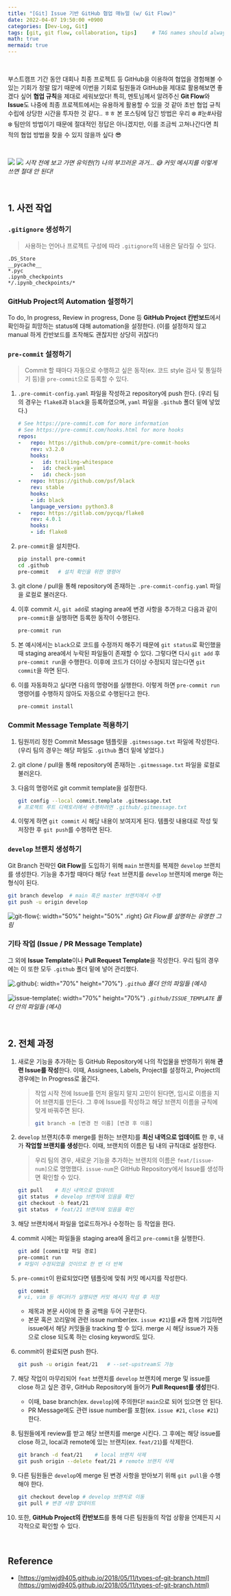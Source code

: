 ```yaml
---
title: "[Git] Issue 기반 GitHub 협업 매뉴얼 (w/ Git Flow)"
date: 2022-04-07 19:50:00 +0900
categories: [Dev-Log, Git]
tags: [git, git flow, collaboration, tips]     # TAG names should always be lowercase
math: true
mermaid: true
---
```


<br>

부스트캠프 기간 동안 대회나 최종 프로젝트 등 GitHub을 이용하여 협업을 경험해볼 수 있는 기회가 정말 많기 때문에 이번을 기회로 팀원들과 GitHub을 제대로 활용해보면 좋겠다 싶어 **협업 규칙**을 제대로 세워보았다! 특히, 멘토님께서 알려주신 **Git Flow**와 **Issue**도 나중에 최종 프로젝트에서는 유용하게 활용할 수 있을 것 같아 초반 협업 규칙 수립에 상당한 시간을 투자한 것 같다.. ㅎㅎ 
본 포스팅에 담긴 방법은 우리 ❄️ #눈#사람 ❄️ 팀만의 방법이기 때문에 절대적인 정답은 아니겠지만, 이를 조금씩 고쳐나간다면 최적의 협업 방법을 찾을 수 있지 않을까 싶다 😎

<br>

![](/assets/img/posts/Dev-Log/Git/2022-04-07-github-01.png)
![](/assets/img/posts/Dev-Log/Git/2022-04-07-github-03.png)
_시작 전에 보고 가면 유익한(?) 나의 부끄러운 과거... 😅 커밋 메시지를 이렇게 쓰면 절대 안 된다!_

<br>

## 1. 사전 작업
### `.gitignore` 생성하기
> 사용하는 언어나 프로젝트 구성에 따라 `.gitignore`의 내용은 달라질 수 있다.

```
.DS_Store
__pycache__
*.pyc
.ipynb_checkpoints
*/.ipynb_checkpoints/*
```

### GitHub Project의 Automation 설정하기
To do, In progress, Review in progress, Done 등 **GitHub Project 칸반보드**에서 확인하길 희망하는 status에 대해 automation을 설정한다. (이를 설정하지 않고 manual 하게 칸반보드를 조작해도 괜찮지만 상당히 귀찮다!)

### `pre-commit` 설정하기
> Commit 할 때마다 자동으로 수행하고 싶은 동작(ex. 코드 style 검사 및 통일하기 등)을 `pre-commit`으로 등록할 수 있다.

1. `.pre-commit-config.yaml` 파일을 작성하고 repository에 push 한다. (우리 팀의 경우는 `flake8`과 `black`을 등록하였으며, `yaml` 파일을 `.github` 폴더 밑에 넣었다.)
   
   ```yaml
   # See https://pre-commit.com for more information
   # See https://pre-commit.com/hooks.html for more hooks
   repos:
   -   repo: https://github.com/pre-commit/pre-commit-hooks
       rev: v3.2.0
       hooks:
       -   id: trailing-whitespace
       -   id: check-yaml
       -   id: check-json
   -   repo: https://github.com/psf/black
       rev: stable
       hooks:
       - id: black
       language_version: python3.8
   -   repo: https://gitlab.com/pycqa/flake8
       rev: 4.0.1
       hooks:
       - id: flake8
   ```
   
2. `pre-commit`을 설치한다.
   
   ```bash
   pip install pre-commit
   cd .github
   pre-commit   # 설치 확인을 위한 명령어
   ```

3. git clone / pull을 통해 repository에 존재하는 `.pre-commit-config.yaml` 파일을 로컬로 불러온다.
   
4. 이후 commit 시, `git add`로 staging area에 변경 사항을 추가하고 다음과 같이 `pre-commit`을 실행하면 등록한 동작이 수행된다.
   
   ```bash
   pre-commit run
   ```

5. 본 예시에서는 `black`으로 코드를 수정까지 해주기 때문에 `git status`로 확인했을 때 staging area에서 누락된 파일들이 존재할 수 있다. 그렇다면 다시 `git add` 후 `pre-commit run`을 수행한다. 이후에 코드가 더이상 수정되지 않는다면 `git commit`을 하면 된다.
   
6. 이를 자동화하고 싶다면 다음의 명령어를 실행한다. 이렇게 하면 `pre-commit run` 명령어를 수행하지 않아도 자동으로 수행된다고 한다.
   
   ```bash
   pre-commit install
   ```

### Commit Message Template 적용하기
1. 팀원끼리 정한 Commit Message 템플릿을 `.gitmessage.txt` 파일에 작성한다. (우리 팀의 경우는 해당 파일도 `.github` 폴더 밑에 넣었다.)
   
2. git clone / pull을 통해 repository에 존재하는 `.gitmessage.txt` 파일을 로컬로 불러온다.
   
3. 다음의 명령어로 git commit template을 설정한다.
   
   ```bash
   git config --local commit.template .gitmessage.txt   
   # 프로젝트 루트 디렉토리에서 수행하려면 .github/.gitmessage.txt
   ```

4. 이렇게 하면 `git commit` 시 해당 내용이 보여지게 된다. 템플릿 내용대로 작성 및 저장한 후 `git push`를 수행하면 된다.

### `develop` 브랜치 생성하기
Git Branch 전략인 **Git Flow**를 도입하기 위해 `main` 브랜치를 복제한 `develop` 브랜치를 생성한다. 기능을 추가할 때마다 해당 `feat` 브랜치를 `develop` 브랜치에 merge 하는 형식이 된다.

```bash
git branch develop  # main 혹은 master 브랜치에서 수행
git push -u origin develop
```

![git-flow](/assets/img/posts/Dev-Log/Git/2022-04-07-github-05.png){: width="50%" height="50%" .right}
_Git Flow를 설명하는 유명한 그림_

### 기타 작업 (Issue / PR Message Template)
그 외에 **Issue Template**이나 **Pull Request Template**을 작성한다. 우리 팀의 경우에는 이 또한 모두 `.github` 폴더 밑에 넣어 관리했다.

![.github](/assets/img/posts/Dev-Log/Git/2022-04-07-github-04.png){: width="70%" height="70%"}
_`.github` 폴더 안의 파일들 (예시)_

![issue-template](/assets/img/posts/Dev-Log/Git/2022-04-07-github-06.png){: width="70%" height="70%"}
_`.github/ISSUE_TEMPLATE` 폴더 안의 파일들 (예시)_

<br>

## 2. 전체 과정
1. 새로운 기능을 추가하는 등 GitHub Repository에 나의 작업물을 반영하기 위해 **관련 Issue를 작성**한다. 이때, Assignees, Labels, Project를 설정하고, Project의 경우에는 In Progress로 옮긴다.
   
    > 작업 시작 전에 Issue를 먼저 올릴지 말지 고민이 된다면, 임시로 이름을 지어 브랜치를 만든다. 그 후에 Issue를 작성하고 해당 브랜치 이름을 규칙에 맞게 바꿔주면 된다.
    > ```bash
    > git branch -m [변경 전 이름] [변경 후 이름]
    > ```

2. `develop` 브랜치(추후 merge를 원하는 브랜치)를 **최신 내역으로 업데이트** 한 후, 내가 **작업할 브랜치를 생성**한다. 이때, 브랜치의 이름은 팀 내의 규칙대로 설정한다. 
   
    > 우리 팀의 경우, 새로운 기능을 추가하는 브랜치의 이름은 `feat/[issue-num]`으로 명명했다. `issue-num`은 GitHub Repository에서 Issue를 생성하면 확인할 수 있다.
   ```bash
   git pull    # 최신 내역으로 업데이트
   git status  # develop 브랜치에 있음을 확인
   git checkout -b feat/21
   git status  # feat/21 브랜치에 있음을 확인
   ```

3. 해당 브랜치에서 파일을 업로드하거나 수정하는 등 작업을 한다.
   
4. commit 시에는 파일들을 staging area에 올리고 `pre-commit`을 실행한다.
   ```bash
   git add [commit할 파일 경로]
   pre-commit run
   # 파일이 수정되었을 것이므로 한 번 더 반복
   ```

5. `pre-commit`이 완료되었다면 템플릿에 맞춰 커밋 메시지를 작성한다.
   
   ```bash
   git commit
   # vi, vim 등 에디터가 실행되면 커밋 메시지 작성 후 저장
   ```
   - 제목과 본문 사이에 한 줄 공백을 두어 구분한다.
   - 본문 혹은 꼬리말에 관련 issue number(ex. `issue #21`)를 `#`과 함께 기입하면 issue에서 해당 커밋들을 tracking 할 수 있다. merge 시 해당 issue가 자동으로 close 되도록 하는 closing keyword도 있다.
  
6. commit이 완료되면 push 한다.
   
   ```bash
   git push -u origin feat/21   # --set-upstream도 가능
   ```

7. 해당 작업이 마무리되어 `feat` 브랜치를 `develop` 브랜치에 merge 및 issue를 close 하고 싶은 경우, GitHub Repository에 들어가 **Pull Request를 생성**한다.
   - 이때, base branch(ex. `develop`)에 주의한다! `main`으로 되어 있으면 안 된다.
   - PR Message에도 관련 issue number를 포함(ex. `issue #21`, `close #21`)한다.

8. 팀원들에게 review를 받고 해당 브랜치를 merge 시킨다. 그 후에는 해당 issue를 close 하고, local과 remote에 있는 브랜치(ex. `feat/21`)를 삭제한다.
   
   ```bash
   git branch -d feat/21    # local 브랜치 삭제
   git push origin --delete feat/21 # remote 브랜치 삭제
   ```

9. 다른 팀원들은 `develop`에 merge 된 변경 사항을 받아보기 위해 `git pull`을 수행해야 한다.
   ```bash
   git checkout develop # develop 브랜치로 이동
   git pull # 변경 사항 업데이트
   ```

10. 또한, **GitHub Project의 칸반보드**를 통해 다른 팀원들의 작업 상황을 언제든지 시각적으로 확인할 수 있다.

<br>

## Reference
- [https://gmlwjd9405.github.io/2018/05/11/types-of-git-branch.html](https://gmlwjd9405.github.io/2018/05/11/types-of-git-branch.html)
